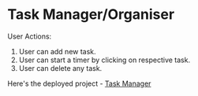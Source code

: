 # Task Manager/Organiser

 User Actions:
1) User can add new task.
2) User can start a timer by clicking on respective task.
3) User can delete any task.

Here's the deployed project - [Task Manager](https://task-manager-delta-beryl.vercel.app/) 
